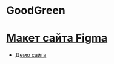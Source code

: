 # GoodGreen
# [ Макет сайта Figma](https://www.figma.com/file/u6LwMgzKl7MNwstrgS8XOZ/GG_General-(Copy)?node-id=86%3A7&t=0e2ZOq0Umec0B6Wt-1)
* [ Демо сайта]()